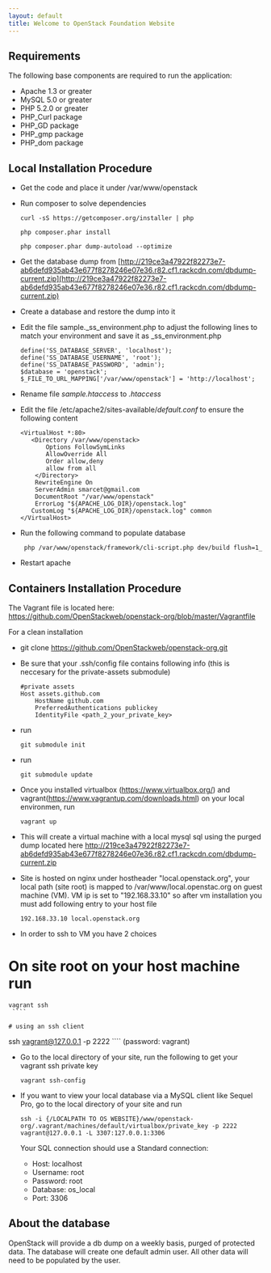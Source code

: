 ```yaml
---
layout: default
title: Welcome to OpenStack Foundation Website
---
```


## Requirements

The following base components are required to run the application:

* Apache 1.3 or greater
* MySQL 5.0 or greater
* PHP 5.2.0 or greater
* PHP_Curl package
* PHP_GD package
* PHP_gmp package
* PHP_dom package


## Local Installation Procedure

* Get the code and place it under /var/www/openstack

* Run composer to solve dependencies

   ````
   curl -sS https://getcomposer.org/installer | php
   ````
   
   ````
   php composer.phar install
   ````
   
   ````
   php composer.phar dump-autoload --optimize
   ````

* Get the database dump from [http://219ce3a47922f82273e7-ab6defd935ab43e677f8278246e07e36.r82.cf1.rackcdn.com/dbdump-current.zip](http://219ce3a47922f82273e7-ab6defd935ab43e677f8278246e07e36.r82.cf1.rackcdn.com/dbdump-current.zip)

* Create a database and restore the dump into it

* Edit the file sample._ss_environment.php to adjust the following lines to match your environment and save it as _ss_environment.php
   ````
   define('SS_DATABASE_SERVER', 'localhost');
   define('SS_DATABASE_USERNAME', 'root');
   define('SS_DATABASE_PASSWORD', 'admin');
   $database = 'openstack';
   $_FILE_TO_URL_MAPPING['/var/www/openstack'] = 'http://localhost';
   ````

* Rename file _sample.htaccess_ to _.htaccess_

* Edit the file /etc/apache2/sites-available/_default.conf_ to ensure the following content

   ````
   <VirtualHost *:80>
      <Directory /var/www/openstack>
          Options FollowSymLinks
          AllowOverride All
          Order allow,deny
          allow from all
       </Directory>
       RewriteEngine On
       ServerAdmin smarcet@gmail.com
       DocumentRoot "/var/www/openstack"
       ErrorLog "${APACHE_LOG_DIR}/openstack.log"
      CustomLog "${APACHE_LOG_DIR}/openstack.log" common
   </VirtualHost>
   ````

* Run the following command to populate database

   ````
    php /var/www/openstack/framework/cli-script.php dev/build flush=1_ 
   ````
* Restart apache

## Containers Installation Procedure

The Vagrant file is located here: https://github.com/OpenStackweb/openstack-org/blob/master/Vagrantfile

For a clean installation

*  git clone https://github.com/OpenStackweb/openstack-org.git
*  Be sure that your .ssh/config file contains following info (this is neccesary for the private-assets submodule)

   ````
   #private assets
   Host assets.github.com
       HostName github.com
       PreferredAuthentications publickey
       IdentityFile <path_2_your_private_key>
    ````
    
*  run 

   ````
   git submodule init
    ````
*  run 

   ````
   git submodule update
    ````
* Once you installed virtualbox (https://www.virtualbox.org/) and vagrant(https://www.vagrantup.com/downloads.html) on your local environmen, run 

   ````
   vagrant up
    ````
* This will create a virtual machine with a local mysql sql using the purged dump located here http://219ce3a47922f82273e7-ab6defd935ab43e677f8278246e07e36.r82.cf1.rackcdn.com/dbdump-current.zip
    
* Site is hosted on nginx under hostheader "local.openstack.org", your local path (site root) is mapped to /var/www/local.openstac.org on guest machine (VM). VM ip is set to "192.168.33.10" so after vm installation you must add following entry to your host file

   ````
   192.168.33.10 local.openstack.org
    ````

* In order to ssh to VM you have 2 choices

# On site root on your host machine run

   ````
   vagrant ssh
    ````

# using an ssh client

   ````
   ssh vagrant@127.0.0.1 -p 2222
    ````
   (password: vagrant)

* Go to the local directory of your site, run the following to get your vagrant ssh private key 

   ````
   vagrant ssh-config
    ````

* If you want to view your local database via a MySQL client like Sequel Pro, go to the local directory of your site and run

   ````
   ssh -i {/LOCALPATH TO OS WEBSITE}/www/openstack-org/.vagrant/machines/default/virtualbox/private_key -p 2222 vagrant@127.0.0.1 -L 3307:127.0.0.1:3306
    ````
    Your SQL connection should use a Standard connection:
    - Host: localhost
    - Username: root
    - Password: root
    - Database: os_local
    - Port: 3306

## About the database
OpenStack will provide a db dump on a weekly basis, purged of protected data. The database will create one default admin user. All other data will need to be populated by the user.
